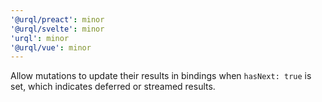 ```yaml
---
'@urql/preact': minor
'@urql/svelte': minor
'urql': minor
'@urql/vue': minor
---
```


Allow mutations to update their results in bindings when `hasNext: true` is set, which indicates deferred or streamed results.
